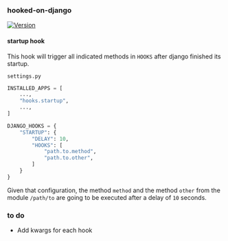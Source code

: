 ### hooked-on-django 

[![Version](https://img.shields.io/pypi/v/hooked--on--django?label=pypi&color=blue&logo=pypi)](https://pypi.org/project/hooked-on-django)


#### startup hook

This hook will trigger all indicated methods in `HOOKS` after django finished its startup.

`settings.py`

```python
INSTALLED_APPS = [
    ...,
    "hooks.startup",
    ...,
]

DJANGO_HOOKS = {
    "STARTUP": {
        "DELAY": 10,
        "HOOKS": [
            "path.to.method",
            "path.to.other",
        ]
    }
}
```

Given that configuration, the method `method` and the method `other` from the module `/path/to` are going to be executed after a delay of `10` seconds.


### to do

* Add kwargs for each hook


